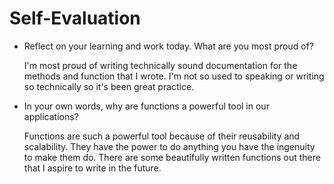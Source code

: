 # Self-Evaluation

- Reflect on your learning and work today. What are you most proud of?

	I'm most proud of writing technically sound documentation for the methods and function that I wrote. I'm not so used to speaking or writing so technically so it's been great practice.

- In your own words, why are functions a powerful tool in our applications?

	Functions are such a powerful tool because of their reusability and scalability. They have the power to do anything you have the ingenuity to make them do. There are some beautifully written functions out there that I aspire to write in the future. 